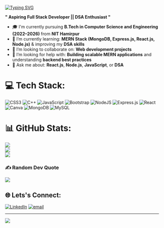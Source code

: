 [![Typing SVG](https://readme-typing-svg.herokuapp.com?font=Fira+Code&pause=1000&color=FFF9FBF1&repeat=false&width=435&lines=%F0%9F%92%AB+Hi+%F0%9F%91%8B%2C+I'm+Chehak+Makkar)](https://git.io/typing-svg)

**" Aspiring Full Stack Developer || DSA Enthusiast "**
- 🎓 I'm currently pursuing **B.Tech in Computer Science and Engineering (2022–2026)** from **NIT Hamirpur**
- 🌱 I’m currently learning: **MERN Stack (MongoDB, Express.js, React.js, Node.js)** & improving my **DSA skills**
- 👯 I’m looking to collaborate on: **Web development projects** 
- 🤔 I’m looking for help with: **Building scalable MERN applications** and understanding **backend best practices**
- 💬 Ask me about: **React.js**, **Node.js**, **JavaScript**, or **DSA**







# 💻 Tech Stack:
![CSS3](https://img.shields.io/badge/css3-%231572B6.svg?style=for-the-badge&logo=css3&logoColor=white) ![C++](https://img.shields.io/badge/c++-%2300599C.svg?style=for-the-badge&logo=c%2B%2B&logoColor=white) ![JavaScript](https://img.shields.io/badge/javascript-%23323330.svg?style=for-the-badge&logo=javascript&logoColor=%23F7DF1E) ![Bootstrap](https://img.shields.io/badge/bootstrap-%238511FA.svg?style=for-the-badge&logo=bootstrap&logoColor=white) ![NodeJS](https://img.shields.io/badge/node.js-6DA55F?style=for-the-badge&logo=node.js&logoColor=white) ![Express.js](https://img.shields.io/badge/express.js-%23404d59.svg?style=for-the-badge&logo=express&logoColor=%2361DAFB) ![React](https://img.shields.io/badge/react-%2320232a.svg?style=for-the-badge&logo=react&logoColor=%2361DAFB) ![Canva](https://img.shields.io/badge/Canva-%2300C4CC.svg?style=for-the-badge&logo=Canva&logoColor=white) ![MongoDB](https://img.shields.io/badge/MongoDB-%234ea94b.svg?style=for-the-badge&logo=mongodb&logoColor=white) ![MySQL](https://img.shields.io/badge/mysql-4479A1.svg?style=for-the-badge&logo=mysql&logoColor=white)
# 📊 GitHub Stats:
![](https://github-readme-stats.vercel.app/api?username=Chehak0904&theme=dark&hide_border=false&include_all_commits=false&count_private=false)<br/>
![](https://nirzak-streak-stats.vercel.app/?user=Chehak0904&theme=dark&hide_border=false)<br/>
![](https://github-readme-stats.vercel.app/api/top-langs/?username=Chehak0904&theme=dark&hide_border=false&include_all_commits=false&count_private=false&layout=compact)

### ✍️ Random Dev Quote
![](https://quotes-github-readme.vercel.app/api?type=horizontal&theme=radical)

## 🌐 Lets's Connect:
[![LinkedIn](https://img.shields.io/badge/LinkedIn-%230077B5.svg?logo=linkedin&logoColor=white)](https://linkedin.com/in/chehak-makkar-11ab58256/) [![email](https://img.shields.io/badge/Email-D14836?logo=gmail&logoColor=white)](mailto:chehakmakkar@gmail.com) 


---
[![](https://visitcount.itsvg.in/api?id=Chehak0904&icon=0&color=0)](https://visitcount.itsvg.in)



<!-- Proudly created with GPRM ( https://gprm.itsvg.in ) -->
